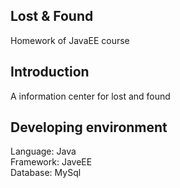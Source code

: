 ## Lost & Found
Homework of JavaEE course
## Introduction
A information center for lost and found
## Developing environment
Language: Java<br/>
Framework: JaveEE<br/>
Database: MySql
